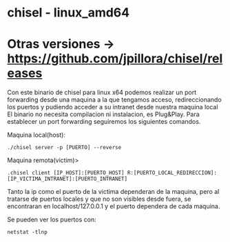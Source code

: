 # chisel - linux_amd64
# Otras versiones -> https://github.com/jpillora/chisel/releases
Con este binario de chisel para  linux x64 podemos realizar un port forwarding desde una maquina a la que tengamos acceso, redireccionando los puertos y pudiendo acceder a su intranet desde nuestra maquina local
El binario no necesita compilacion ni instalacion, es Plug&Play. Para establecer un port forwarding seguiremos los siguientes comandos.

Maquina local(host):

    ./chisel server -p [PUERTO] --reverse
  
Maquina remota(victim)>

    .chisel client [IP_HOST]:[PUERTO_HOST] R:[PUERTO_LOCAL_REDIRECCION]:[IP_VICTIMA_INTRANET]:[PUERTO_INTRANET]
  
  
Tanto la ip como el puerto de la victima dependeran de la maquina, pero al tratarse de puertos locales y que no son visibles desde fuera,
se encontraran en localhost/127.0.0.1 y el puerto dependera de cada maquina. 

Se pueden ver los puertos con:

    netstat -tlnp 
